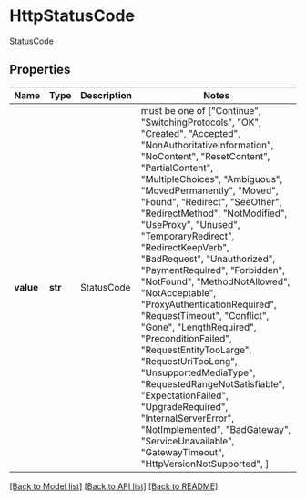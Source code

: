 # HttpStatusCode

StatusCode

## Properties
Name | Type | Description | Notes
------------ | ------------- | ------------- | -------------
**value** | **str** | StatusCode |  must be one of ["Continue", "SwitchingProtocols", "OK", "Created", "Accepted", "NonAuthoritativeInformation", "NoContent", "ResetContent", "PartialContent", "MultipleChoices", "Ambiguous", "MovedPermanently", "Moved", "Found", "Redirect", "SeeOther", "RedirectMethod", "NotModified", "UseProxy", "Unused", "TemporaryRedirect", "RedirectKeepVerb", "BadRequest", "Unauthorized", "PaymentRequired", "Forbidden", "NotFound", "MethodNotAllowed", "NotAcceptable", "ProxyAuthenticationRequired", "RequestTimeout", "Conflict", "Gone", "LengthRequired", "PreconditionFailed", "RequestEntityTooLarge", "RequestUriTooLong", "UnsupportedMediaType", "RequestedRangeNotSatisfiable", "ExpectationFailed", "UpgradeRequired", "InternalServerError", "NotImplemented", "BadGateway", "ServiceUnavailable", "GatewayTimeout", "HttpVersionNotSupported", ]

[[Back to Model list]](../README.md#documentation-for-models) [[Back to API list]](../README.md#documentation-for-api-endpoints) [[Back to README]](../README.md)


